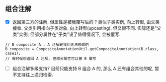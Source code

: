

## 组合注解

-[x] 返回第三方的注解, 但属性是被我覆写后的 ?
类似子类实例, 向上转型, 由父类接收. 父类引用指向子类对象. 向上转型(upcasting).
但又很不同. 实际还是"父类"实例, 但部分属性在"子类"设了值得情况下, 会被覆写.
```
// B composite A , A 注解是我们无法修改的
B composite = CompositeAnnotationUtil.getCompositeAnnotation(B.class, case1);
// 有时候想返回 A 注解, 但部分属性可以被 B 覆写
```

-[ ] 组合注解多级支持?
目前只能支持 B 组合 A 的, 那么 A 还有组合其他的呢, 暂不支持往上递归检索.
